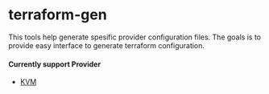 # terraform-gen
This tools help generate spesific provider configuration files. The goals is to provide easy interface to generate terraform configuration.

#### Currently support Provider
- [KVM](https://github.com/zufardhiyaulhaq/terraform-gen/blob/master/docs/kvm/usage.md)
